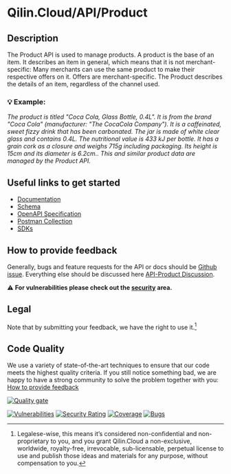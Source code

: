# Qilin.Cloud/API/Product

## Description

The Product API is used to manage products. A product is the base of an item. It describes an item in general, which means that it is not merchant-specific: Many merchants can use the same product to make their respective offers on it. Offers are merchant-specific.
The Product describes the details of an item, regardless of the channel used.

### :bulb: Example:

*The product is titled "Coca Cola, Glass Bottle, 0.4L". It is from the brand "Coca Cola" (manufacturer: "The CocaCola Company"). It is a caffeinated, sweet fizzy drink that has been carbonated. The jar is made of white clear glass and contains 0.4L. The nutritional value is 433 kJ per bottle. It has a grain cork as a closure and weighs 715g including packaging. Its height is 15cm and its diameter is 6.2cm.. This and similar product data are managed by the Product API.*


## Useful links to get started

* [Documentation](https://documentation.api.qilin.cloud/product/)
* [Schema](https://documentation.api.qilin.cloud/openapi/product/tag/schema/)
* [OpenAPI Specification](https://github.com/QilinCloud/API-Product/blob/main/openapi-product.yaml)
* [Postman Collection](https://github.com/QilinCloud/API-Product/blob/main/postman_collection-product.json)
* [SDKs](https://github.com/search?q=user%3AQilinCloud+SDK)


## How to provide feedback

Generally, bugs and feature requests for the API or docs should be [Github issue](https://github.com/QilinCloud/API-Product/issues/new). Everything else should be discussed here [API-Product Discussion](https://github.com/QilinCloud/API-Product/discussions).

:warning:  **For vulnerabilities please check out the [security](https://github.com/QilinCloud/API-Product/security) area.**

## Legal

Note that by submitting your feedback, we have the right to use it.[^1]

## Code Quality

We use a variety of state-of-the-art techniques to ensure that our code meets the highest quality criteria.
If you still notice something bad, we are happy to have a strong community to solve the problem together with you: [How to provide feedback](https://github.com/QilinCloud/API-Product/#how-to-provide-feedback)

[![Quality gate](https://sonarcloud.io/api/project_badges/quality_gate?project=marcossoftware_Qilin.Core.Product&token=9eb8f94c11682386f918918a038c2f0aaf6cbd80)](https://sonarcloud.io/summary/new_code?id=marcossoftware_Qilin.Core.Product)

[![Vulnerabilities](https://sonarcloud.io/api/project_badges/measure?project=marcossoftware_Qilin.Core.Product&metric=vulnerabilities&token=9eb8f94c11682386f918918a038c2f0aaf6cbd80)](https://sonarcloud.io/summary/new_code?id=marcossoftware_Qilin.Core.Product) [![Security Rating](https://sonarcloud.io/api/project_badges/measure?project=marcossoftware_Qilin.Core.Product&metric=security_rating&token=9eb8f94c11682386f918918a038c2f0aaf6cbd80)](https://sonarcloud.io/summary/new_code?id=marcossoftware_Qilin.Core.Product) [![Coverage](https://sonarcloud.io/api/project_badges/measure?project=marcossoftware_Qilin.Core.Product&metric=coverage&token=9eb8f94c11682386f918918a038c2f0aaf6cbd80)](https://sonarcloud.io/summary/new_code?id=marcossoftware_Qilin.Core.Product) [![Bugs](https://sonarcloud.io/api/project_badges/measure?project=marcossoftware_Qilin.Core.Product&metric=bugs&token=9eb8f94c11682386f918918a038c2f0aaf6cbd80)](https://sonarcloud.io/summary/new_code?id=marcossoftware_Qilin.Core.Product)

[^1]:Legalese-wise, this means it’s considered non-confidential and non-proprietary to you, and you grant Qilin.Cloud a non-exclusive, worldwide, royalty-free, irrevocable, sub-licensable, perpetual license to use and publish those ideas and materials for any purpose, without compensation to you.
